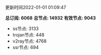 更新时间2022-01-01 01:09:47

**总订阅: 6068**
**总节点: 14932**
**有效节点: 9043**
- ss节点: 3133
- trojan节点: 448
- v2ray节点: 4768
- ssr节点: 694
